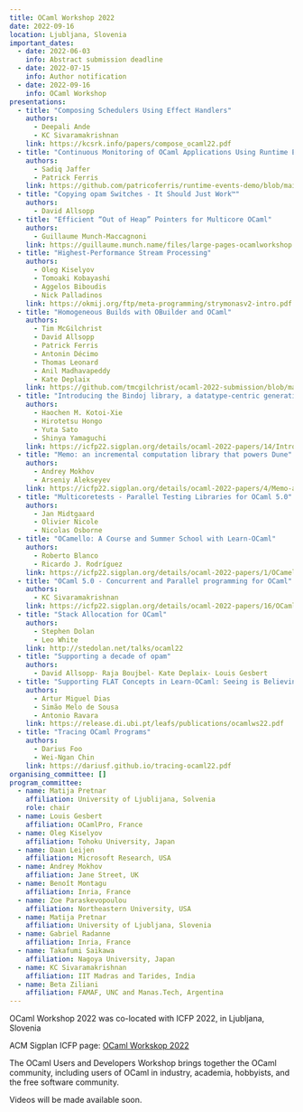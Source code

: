 ```yaml
---
title: OCaml Workshop 2022
date: 2022-09-16
location: Ljubljana, Slovenia
important_dates:
  - date: 2022-06-03
    info: Abstract submission deadline 
  - date: 2022-07-15
    info: Author notification
  - date: 2022-09-16
    info: OCaml Workshop
presentations:
  - title: "Composing Schedulers Using Effect Handlers"
    authors:
      - Deepali Ande
      - KC Sivaramakrishnan
    link: https://kcsrk.info/papers/compose_ocaml22.pdf
  - title: "Continuous Monitoring of OCaml Applications Using Runtime Events"
    authors:
      - Sadiq Jaffer
      - Patrick Ferris
    link: https://github.com/patricoferris/runtime-events-demo/blob/main/abstract.pdf
  - title: "Copying opam Switches - It Should Just Work™"
    authors:
      - David Allsopp
  - title: "Efficient “Out of Heap” Pointers for Multicore OCaml"
    authors:
      - Guillaume Munch-Maccagnoni
    link: https://guillaume.munch.name/files/large-pages-ocamlworkshop.pdf
  - title: "Highest-Performance Stream Processing"
    authors:
      - Oleg Kiselyov
      - Tomoaki Kobayashi
      - Aggelos Biboudis
      - Nick Palladinos
    link: https://okmij.org/ftp/meta-programming/strymonasv2-intro.pdf
  - title: "Homogeneous Builds with OBuilder and OCaml"
    authors:
      - Tim McGilchrist
      - David Allsopp
      - Patrick Ferris
      - Antonin Décimo
      - Thomas Leonard
      - Anil Madhavapeddy
      - Kate Deplaix
    link: https://github.com/tmcgilchrist/ocaml-2022-submission/blob/master/ocurrent.pdf
  - title: "Introducing the Bindoj library, a datatype-centric generative programming library for real-world programming in OCaml"
    authors:
      - Haochen M. Kotoi-Xie
      - Hirotetsu Hongo
      - Yuta Sato
      - Shinya Yamaguchi
    link: https://icfp22.sigplan.org/details/ocaml-2022-papers/14/Introducing-the-Bindoj-library-a-datatype-centric-generative-programming-library-for
  - title: "Memo: an incremental computation library that powers Dune"
    authors:
      - Andrey Mokhov
      - Arseniy Alekseyev
    link: https://icfp22.sigplan.org/details/ocaml-2022-papers/4/Memo-an-incremental-computation-library-that-powers-Dune
  - title: "Multicoretests - Parallel Testing Libraries for OCaml 5.0"
    authors:
      - Jan Midtgaard
      - Olivier Nicole
      - Nicolas Osborne
  - title: "OCamello: A Course and Summer School with Learn-OCaml"
    authors:
      - Roberto Blanco
      - Ricardo J. Rodríguez
    link: https://icfp22.sigplan.org/details/ocaml-2022-papers/1/OCamello-A-Course-and-Summer-School-with-Learn-OCaml
  - title: "OCaml 5.0 - Concurrent and Parallel programming for OCaml"
    authors:
      - KC Sivaramakrishnan
    link: https://icfp22.sigplan.org/details/ocaml-2022-papers/16/OCaml-5-0-Concurrent-and-Parallel-programming-for-OCaml
  - title: "Stack Allocation for OCaml"
    authors:
      - Stephen Dolan
      - Leo White
    link: http://stedolan.net/talks/ocaml22
  - title: "Supporting a decade of opam"
    authors:
      - David Allsopp- Raja Boujbel- Kate Deplaix- Louis Gesbert
  - title: "Supporting FLAT Concepts in Learn-OCaml: Seeing is Believing; Programming is Understanding"
    authors:
      - Artur Miguel Dias
      - Simão Melo de Sousa
      - Antonio Ravara
    link: https://release.di.ubi.pt/leafs/publications/ocamlws22.pdf
  - title: "Tracing OCaml Programs"
    authors:
      - Darius Foo
      - Wei-Ngan Chin
    link: https://dariusf.github.io/tracing-ocaml22.pdf
organising_committee: []
program_committee: 
  - name: Matija Pretnar
    affiliation: University of Ljublijana, Solvenia
    role: chair
  - name: Louis Gesbert
    affiliation: OCamlPro, France
  - name: Oleg Kiselyov 
    affiliation: Tohoku University, Japan
  - name: Daan Leijen 
    affiliation: Microsoft Research, USA
  - name: Andrey Mokhov 
    affiliation: Jane Street, UK
  - name: Benoît Montagu 
    affiliation: Inria, France
  - name: Zoe Paraskevopoulou 
    affiliation: Northeastern University, USA
  - name: Matija Pretnar 
    affiliation: University of Ljubljana, Slovenia
  - name: Gabriel Radanne 
    affiliation: Inria, France
  - name: Takafumi Saikawa 
    affiliation: Nagoya University, Japan
  - name: KC Sivaramakrishnan 
    affiliation: IIT Madras and Tarides, India
  - name: Beta Ziliani 
    affiliation: FAMAF, UNC and Manas.Tech, Argentina
---
```


OCaml Workshop 2022 was co-located with ICFP 2022, in Ljubljana, Slovenia

ACM Sigplan ICFP page: [OCaml Workskop 2022](https://icfp22.sigplan.org/home/ocaml-2022)

The OCaml Users and Developers Workshop brings together the OCaml community, including users of OCaml in industry, academia, hobbyists, and the free software community.

Videos will be made available soon.


